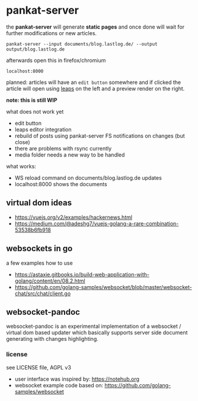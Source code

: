 # pankat-server

the **pankat-server** will generate **static pages** and once done will wait for further modifications or new articles.

    pankat-server --input documents/blog.lastlog.de/ --output output/blog.lastlog.de

afterwards open this in firefox/chromium 

    localhost:8000

planned: articles will have an `edit button` somewhere and if clicked the article will open using [leaps](https://github.com/Jeffail/leaps) on the left and a preview render on the right.

**note: this is still WIP**

what does not work yet

* edit button
* leaps editor integration
* rebuild of posts using pankat-server FS notifications on changes (but close)
* there are problems with rsync currently
* media folder needs a new way to be handled

what works:

* WS reload command on documents/blog.lastlog.de updates
* localhost:8000 shows the documents

## virtual dom ideas

* https://vuejs.org/v2/examples/hackernews.html
* https://medium.com/@adeshg7/vuejs-golang-a-rare-combination-53538b6fb918

## websockets in go

a few examples how to use

* https://astaxie.gitbooks.io/build-web-application-with-golang/content/en/08.2.html
* https://github.com/golang-samples/websocket/blob/master/websocket-chat/src/chat/client.go


## websocket-pandoc

websocket-pandoc is an experimental implementation of a websocket / virtual dom based updater which basically supports server side document generating with changes highlighting.

### license

see LICENSE file, AGPL v3

* user interface was inspired by: https://notehub.org
* websocket example code based on: https://github.com/golang-samples/websocket

